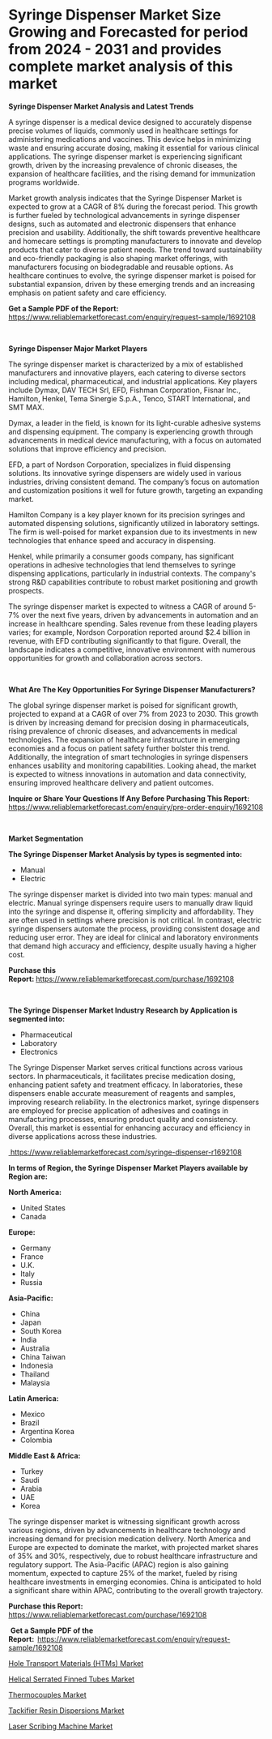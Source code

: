 <p><h1>Syringe Dispenser Market Size Growing and Forecasted for period from 2024 - 2031 and provides complete market analysis of this market</h1></p><p><strong>Syringe Dispenser Market Analysis and Latest Trends</strong></p>
<p><p>A syringe dispenser is a medical device designed to accurately dispense precise volumes of liquids, commonly used in healthcare settings for administering medications and vaccines. This device helps in minimizing waste and ensuring accurate dosing, making it essential for various clinical applications. The syringe dispenser market is experiencing significant growth, driven by the increasing prevalence of chronic diseases, the expansion of healthcare facilities, and the rising demand for immunization programs worldwide.</p><p>Market growth analysis indicates that the Syringe Dispenser Market is expected to grow at a CAGR of 8% during the forecast period. This growth is further fueled by technological advancements in syringe dispenser designs, such as automated and electronic dispensers that enhance precision and usability. Additionally, the shift towards preventive healthcare and homecare settings is prompting manufacturers to innovate and develop products that cater to diverse patient needs. The trend toward sustainability and eco-friendly packaging is also shaping market offerings, with manufacturers focusing on biodegradable and reusable options. As healthcare continues to evolve, the syringe dispenser market is poised for substantial expansion, driven by these emerging trends and an increasing emphasis on patient safety and care efficiency.</p></p>
<p><strong>Get a Sample PDF of the Report:&nbsp;</strong> <a href="https://www.reliablemarketforecast.com/enquiry/request-sample/1692108?utm_campaign=1110&utm_medium=2&utm_source=Github&utm_content=ia&utm_term=18102024&utm_id=syringe-dispenser">https://www.reliablemarketforecast.com/enquiry/request-sample/1692108</a></p>
<p>&nbsp;</p>
<p><strong>Syringe Dispenser Major Market Players</strong></p>
<p><p>The syringe dispenser market is characterized by a mix of established manufacturers and innovative players, each catering to diverse sectors including medical, pharmaceutical, and industrial applications. Key players include Dymax, DAV TECH Srl, EFD, Fishman Corporation, Fisnar Inc., Hamilton, Henkel, Tema Sinergie S.p.A., Tenco, START International, and SMT MAX.</p><p>Dymax, a leader in the field, is known for its light-curable adhesive systems and dispensing equipment. The company is experiencing growth through advancements in medical device manufacturing, with a focus on automated solutions that improve efficiency and precision. </p><p>EFD, a part of Nordson Corporation, specializes in fluid dispensing solutions. Its innovative syringe dispensers are widely used in various industries, driving consistent demand. The company’s focus on automation and customization positions it well for future growth, targeting an expanding market.</p><p>Hamilton Company is a key player known for its precision syringes and automated dispensing solutions, significantly utilized in laboratory settings. The firm is well-poised for market expansion due to its investments in new technologies that enhance speed and accuracy in dispensing.</p><p>Henkel, while primarily a consumer goods company, has significant operations in adhesive technologies that lend themselves to syringe dispensing applications, particularly in industrial contexts. The company's strong R&D capabilities contribute to robust market positioning and growth prospects.</p><p>The syringe dispenser market is expected to witness a CAGR of around 5-7% over the next five years, driven by advancements in automation and an increase in healthcare spending. Sales revenue from these leading players varies; for example, Nordson Corporation reported around $2.4 billion in revenue, with EFD contributing significantly to that figure. Overall, the landscape indicates a competitive, innovative environment with numerous opportunities for growth and collaboration across sectors.</p></p>
<p>&nbsp;</p>
<p><strong>What Are The Key Opportunities For Syringe Dispenser Manufacturers?</strong></p>
<p><p>The global syringe dispenser market is poised for significant growth, projected to expand at a CAGR of over 7% from 2023 to 2030. This growth is driven by increasing demand for precision dosing in pharmaceuticals, rising prevalence of chronic diseases, and advancements in medical technologies. The expansion of healthcare infrastructure in emerging economies and a focus on patient safety further bolster this trend. Additionally, the integration of smart technologies in syringe dispensers enhances usability and monitoring capabilities. Looking ahead, the market is expected to witness innovations in automation and data connectivity, ensuring improved healthcare delivery and patient outcomes.</p></p>
<p><strong>Inquire or Share Your Questions If Any Before Purchasing This Report:</strong> <a href="https://www.reliablemarketforecast.com/enquiry/pre-order-enquiry/1692108?utm_campaign=1110&utm_medium=2&utm_source=Github&utm_content=ia&utm_term=18102024&utm_id=syringe-dispenser">https://www.reliablemarketforecast.com/enquiry/pre-order-enquiry/1692108</a></p>
<p>&nbsp;</p>
<p><strong>Market Segmentation</strong></p>
<p><strong>The Syringe Dispenser Market Analysis by types is segmented into:</strong></p>
<p><ul><li>Manual</li><li>Electric</li></ul></p>
<p><p>The syringe dispenser market is divided into two main types: manual and electric. Manual syringe dispensers require users to manually draw liquid into the syringe and dispense it, offering simplicity and affordability. They are often used in settings where precision is not critical. In contrast, electric syringe dispensers automate the process, providing consistent dosage and reducing user error. They are ideal for clinical and laboratory environments that demand high accuracy and efficiency, despite usually having a higher cost.</p></p>
<p><strong>Purchase this Report:&nbsp;</strong><a href="https://www.reliablemarketforecast.com/purchase/1692108?utm_campaign=1110&utm_medium=2&utm_source=Github&utm_content=ia&utm_term=18102024&utm_id=syringe-dispenser">https://www.reliablemarketforecast.com/purchase/1692108</a></p>
<p>&nbsp;</p>
<p><strong>The Syringe Dispenser Market Industry Research by Application is segmented into:</strong></p>
<p><ul><li>Pharmaceutical</li><li>Laboratory</li><li>Electronics</li></ul></p>
<p><p>The Syringe Dispenser Market serves critical functions across various sectors. In pharmaceuticals, it facilitates precise medication dosing, enhancing patient safety and treatment efficacy. In laboratories, these dispensers enable accurate measurement of reagents and samples, improving research reliability. In the electronics market, syringe dispensers are employed for precise application of adhesives and coatings in manufacturing processes, ensuring product quality and consistency. Overall, this market is essential for enhancing accuracy and efficiency in diverse applications across these industries.</p></p>
<p><a href="https://www.reliablemarketforecast.com/syringe-dispenser-r1692108?utm_campaign=1110&utm_medium=2&utm_source=Github&utm_content=ia&utm_term=18102024&utm_id=syringe-dispenser">&nbsp;https://www.reliablemarketforecast.com/syringe-dispenser-r1692108</a></p>
<p><strong>In terms of Region, the Syringe Dispenser Market Players available by Region are:</strong></p>
<p>
    <p> <strong> North America: </strong>
        <ul>
            <li>United States</li>
            <li>Canada</li>
        </ul>
        </p> 
    <p> <strong> Europe: </strong>
        <ul>
            <li>Germany</li>
            <li>France</li>
            <li>U.K.</li>
            <li>Italy</li>
            <li>Russia</li>
        </ul>
        </p> 
    <p> <strong> Asia-Pacific: </strong>
        <ul>
            <li>China</li>
            <li>Japan</li>
            <li>South Korea</li>
            <li>India</li>
            <li>Australia</li>
            <li>China Taiwan</li>
            <li>Indonesia</li>
            <li>Thailand</li>
            <li>Malaysia</li>
        </ul>
        </p> 
    <p> <strong> Latin America: </strong>
        <ul>
            <li>Mexico</li>
            <li>Brazil</li>
            <li>Argentina Korea</li>
            <li>Colombia</li>
        </ul>
        </p> 
    <p> <strong> Middle East & Africa: </strong>
        <ul>
            <li>Turkey</li>
            <li>Saudi</li>
            <li>Arabia</li>
            <li>UAE</li>
            <li>Korea</li>
        </ul>
    </p>
    </p>
<p><p>The syringe dispenser market is witnessing significant growth across various regions, driven by advancements in healthcare technology and increasing demand for precision medication delivery. North America and Europe are expected to dominate the market, with projected market shares of 35% and 30%, respectively, due to robust healthcare infrastructure and regulatory support. The Asia-Pacific (APAC) region is also gaining momentum, expected to capture 25% of the market, fueled by rising healthcare investments in emerging economies. China is anticipated to hold a significant share within APAC, contributing to the overall growth trajectory.</p></p>
<p><strong>Purchase this Report: </strong><a href="https://www.reliablemarketforecast.com/purchase/1692108?utm_campaign=1110&utm_medium=2&utm_source=Github&utm_content=ia&utm_term=18102024&utm_id=syringe-dispenser">https://www.reliablemarketforecast.com/purchase/1692108</a></p>
<p>&nbsp;<strong>Get a Sample PDF of the Report:&nbsp;&nbsp;</strong><a href="https://www.reliablemarketforecast.com/enquiry/request-sample/1692108?utm_campaign=1110&utm_medium=2&utm_source=Github&utm_content=ia&utm_term=18102024&utm_id=syringe-dispenser">https://www.reliablemarketforecast.com/enquiry/request-sample/1692108</a></p>
<p><strong></strong></p>
<p><p><a href="https://github.com/ardeliap6te/Market-Research-Report-List-1/blob/main/hole-transport-materials-htms-market.md?utm_campaign=1110&utm_medium=2&utm_source=Github&utm_content=ia&utm_term=18102024&utm_id=syringe-dispenser">Hole Transport Materials (HTMs) Market</a></p><p><a href="https://www.linkedin.com/pulse/helical-serrated-finned-tubes-market-segmentation-applications-xcqrc?utm_campaign=1110&utm_medium=2&utm_source=Github&utm_content=ia&utm_term=18102024&utm_id=syringe-dispenser">Helical Serrated Finned Tubes Market</a></p><p><a href="https://issuu.com/reportprime-2/docs/thermocouples-market-size-2030.pptx_4717ecf2f217a0?utm_campaign=1110&utm_medium=2&utm_source=Github&utm_content=ia&utm_term=18102024&utm_id=syringe-dispenser">Thermocouples Market</a></p><p><a href="https://www.linkedin.com/pulse/strategic-forecast-tackifier-resin-dispersions-market-growth-xlgac?utm_campaign=1110&utm_medium=2&utm_source=Github&utm_content=ia&utm_term=18102024&utm_id=syringe-dispenser">Tackifier Resin Dispersions Market</a></p><p><a href="https://github.com/terisalmg/Market-Research-Report-List-1/blob/main/laser-scribing-machine-market.md?utm_campaign=1110&utm_medium=2&utm_source=Github&utm_content=ia&utm_term=18102024&utm_id=syringe-dispenser">Laser Scribing Machine Market</a></p></p>